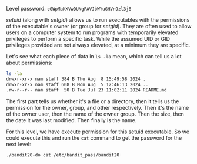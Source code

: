 Level password: `cGWpMaKXVwDUNgPAVJbWYuGHVn9zl3j8`

*setuid* (along with *setgid*) allows us to run executables with the permissions of the executable's owner (or group for *setgid*). They are often used to allow users on a computer system to run programs with temporarily elevated privileges to perform a specific task. While the assumed UID or GID privileges provided are not always elevated, at a minimum they are specific.

Let's see what each piece of data in `ls -la` mean, which can tell us a lot about permissions:

```sh
ls -la
drwxr-xr-x nam staff 384 B Thu Aug  8 15:49:58 2024 .
drwxr-xr-x nam staff 608 B Mon Aug  5 12:46:13 2024 ..
.rw-r--r-- nam staff  50 B Tue Jul 23 11:02:11 2024 README.md
```

The first part tells us whether it's a file or a directory, then it tells us the permission for the owner, group, and other respectively. Then it's the name of the owner user, then the name of the owner group. Then the size, then the date it was last modified. Then finally is the name.

For this level, we have execute permission for this setuid executable. So we could execute this and run the `cat` command to get the password for the next level:

```sh
./bandit20-do cat /etc/bandit_pass/bandit20
```